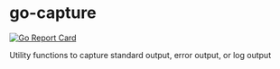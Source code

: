# go-capture

[![Go Report Card](https://goreportcard.com/badge/github.com/tisnik/go-capture)](https://goreportcard.com/report/github.com/tisnik/go-capture)

Utility functions to capture standard output, error output, or log output
